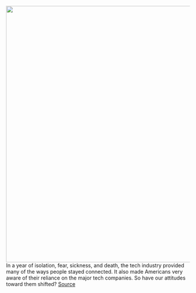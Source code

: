<img src='https://cdn.vox-cdn.com/thumbor/wHxT4ttqDzx7QJFj86lxzDTvWZk=/0x0:3000x2000/1200x675/filters:focal(1260x760:1740x1240)/cdn.vox-cdn.com/uploads/chorus_image/image/69958436/VRG_ILLO_Verge_2021_tech_survey.0.jpg' width='700px' /><br/>
In a year of isolation, fear, sickness, and death, the tech industry provided many of the ways people stayed connected. It also made Americans very aware of their reliance on the major tech companies. So have our attitudes toward them shifted?
<a href='https://www.theverge.com/2021/10/6/22702798/verge-tech-survey-2021-trust-privacy-security-facebook-amazon-google-apple-pandemic'> Source <a/>